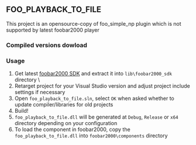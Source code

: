 ## FOO_PLAYBACK_TO_FILE
This project is an opensource-copy of foo_simple_np plugin which is not supported by latest foobar2000 player

### Compiled versions dowload

### Usage
1. Get latest [foobar2000 SDK](https://www.foobar2000.org/SDK) and extract it into `lib\foobar2000_sdk` directory \
2. Retarget project for your Visual Studio version and adjust project include settings if necessary
3. Open `foo_playback_to_file.sln`, select `OK` when asked whether to update compiler/libraries for old projects
4. Build!
5. `foo_playback_to_file.dll` will be generated at `Debug`, `Release` or `x64` directory depending on your configuration
6. To load the component in foobar2000, copy the `foo_playback_to_file.dll` into `foobar2000\components` directory

